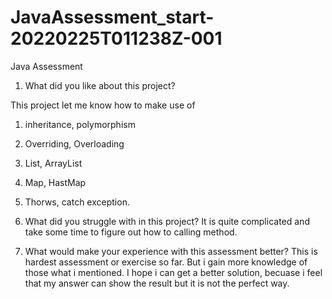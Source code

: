 # JavaAssessment_start-20220225T011238Z-001
Java Assessment
1. What did you like about this project?

This project let me know how to make use of
1. inheritance, polymorphism
2. Overriding, Overloading
3. List, ArrayList
4. Map, HastMap
5. Thorws, catch exception. 

2. What did you struggle with in this project?
It is quite complicated and take some time to figure out how to calling method.


3. What would make your experience with this assessment better?
This is hardest assessment or exercise so far. But i gain more knowledge of those what i mentioned. 
I hope i can get a better solution, becuase i feel that my answer can show the result but it is not the perfect way.
